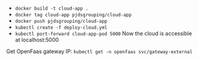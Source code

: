 - `docker build -t cloud-app .`
- `docker tag cloud-app pjdsgrouping/cloud-app`
- `docker push pjdsgrouping/cloud-app`
- `kubectl create -f deploy-cloud.yml`
- `kubectl port-forward cloud-app-pod 5000`
Now the cloud is accessible at localhost:5000


Get OpenFaas gateway IP: `kubectl get -n openfaas svc/gateway-external`